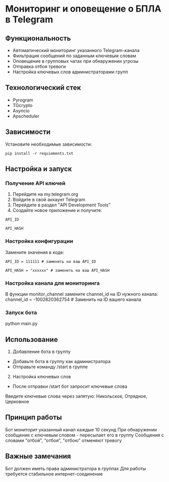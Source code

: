 # Мониторинг и оповещение о БПЛА в Telegram


## Функциональность

- Автоматический мониторинг указанного Telegram-канала
- Фильтрация сообщений по заданным ключевым словам
- Оповещение в групповых чатах при обнаружении угрозы
- Отправка отбоя тревоги
- Настройка ключевых слов администраторами групп

## Технологический стек

- Pyrogram
- TGcrypto
- Asyncio
- Apscheduler

## Зависимости

Установите необходимые зависимости:

`pip install -r requiements.txt`

## Настройка и запуск

### Получение API ключей

1. Перейдите на my.telegram.org
2. Войдите в свой аккаунт Telegram
3. Перейдите в раздел "API Development Tools"
4. Создайте новое приложение и получите:

`API_ID`

`API_HASH`

### Настройка конфигурации

Замените значения в коде:

`API_ID = 111111 # заменить на ваш API_ID`

`API_HASH = "xxxxxx" # заменить на ваш API_HASH`

### Настройка канала для мониторинга

В функции monitor_channel замените channel_id на ID нужного канала:
channel_id = -1002820362754 # Заменить на ID вашего канала

### Запуск бота

python main.py

## Использование

1. Добавление бота в группу

- Добавьте бота в группу как администратора
- Отправьте команду /start в группе

2. Настройка ключевых слов

- После отправки /start бот запросит ключевые слова

Введите ключевые слова через запятую:
Никольское, Отрядное, Церковное

## Принцип работы

Бот мониторит указанный канал каждые 10 секунд
При обнаружении сообщения с ключевым словом - пересылает его в группу
Сообщения с словами "отбой", "отбоя", "отбою" отменяют тревогу


## Важные замечания

Бот должен иметь права администратора в группах
Для работы требуется стабильное интернет-соединение
